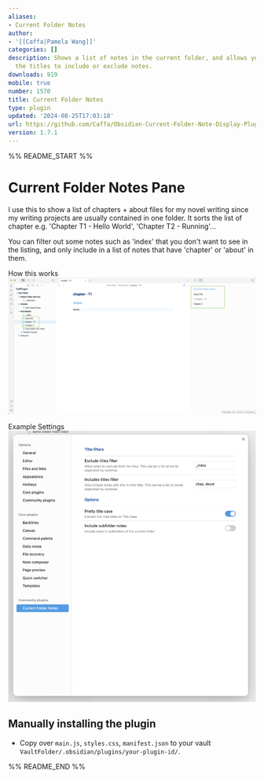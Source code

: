 ```yaml
---
aliases:
- Current Folder Notes
author:
- '[[Caffa|Pamela Wang]]'
categories: []
description: Shows a list of notes in the current folder, and allows you to filter
  the titles to include or exclude notes.
downloads: 919
mobile: true
number: 1570
title: Current Folder Notes
type: plugin
updated: '2024-08-25T17:03:18'
url: https://github.com/Caffa/Obsidian-Current-Folder-Note-Display-Plugin
version: 1.7.1
---
```


%% README_START %%

# Current Folder Notes Pane 

I use this to show a list of chapters + about files for my novel writing since my writing projects are usually contained in one folder. It sorts the list of chapter e.g. 'Chapter T1 - Hello World', 'Chapter T2 - Running'...

You can filter out some notes such as 'index' that you don't want to see in the listing, and only include in a list of notes that have 'chapter' or 'about' in them.

How this works
![Annotated_Example](https://raw.githubusercontent.com/Caffa/Obsidian-Current-Folder-Note-Display-Plugin/HEAD/images/Annotated_Example.png)


Example Settings
![Settings](https://raw.githubusercontent.com/Caffa/Obsidian-Current-Folder-Note-Display-Plugin/HEAD/images/WritingSettings.png)


## Manually installing the plugin

- Copy over `main.js`, `styles.css`, `manifest.json` to your vault `VaultFolder/.obsidian/plugins/your-plugin-id/`.




%% README_END %%